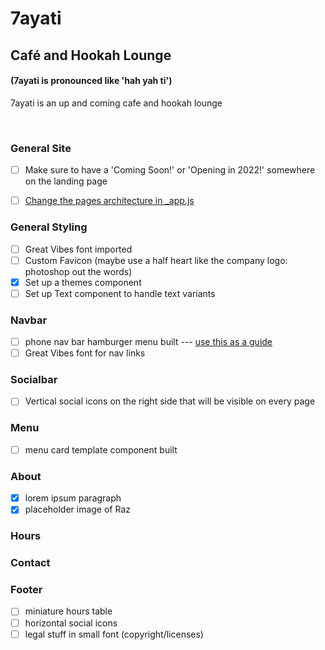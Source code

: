 # 7ayati

## Café and Hookah Lounge

#### (7ayati is pronounced like 'hah yah ti')
7ayati is an up and coming cafe and hookah lounge

<br>

### General Site
- [ ] Make sure to have a 'Coming Soon!' or 'Opening in 2022!' somewhere on the landing page
- [ ] [Change the pages architecture in _app.js](https://newcurrent.se/blog/nextjs-styled-components) 


### General Styling
- [ ] Great Vibes font imported
- [ ] Custom Favicon (maybe use a half heart like the company logo: photoshop out the words)
- [x] Set up a themes component
- [ ] Set up Text component to handle text variants

### Navbar

-   [ ] phone nav bar hamburger menu built --- [use this as a guide](https://dev.to/andrewespejo/how-to-design-a-simple-and-beautiful-navbar-using-nextjs-and-tailwindcss-26p1)
-   [ ] Great Vibes font for nav links

### Socialbar
- [ ] Vertical social icons on the right side that will be visible on every page

### Menu
- [ ] menu card template component built

### About
- [x] lorem ipsum paragraph
- [x] placeholder image of Raz

### Hours

### Contact

### Footer
- [ ] miniature hours table
- [ ] horizontal social icons
- [ ] legal stuff in small font (copyright/licenses)